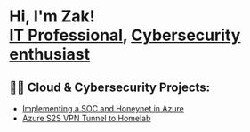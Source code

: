 <h1>Hi, I'm Zak! <br/><a href="https://www.linkedin.com/in/zakjaeb/">IT Professional</a>, <a href="https://github.com/zakjaeb">Cybersecurity enthusiast</a>

<h2>👨‍💻 Cloud & Cybersecurity Projects:</h2>

- [Implementing a SOC and Honeynet in Azure](https://github.com/ZakJaeb/SOC-Honeynet-Azure)
- [Azure S2S VPN Tunnel to Homelab](https://github.com/ZakJaeb/Azure-S2S-Lab)
